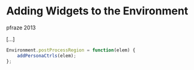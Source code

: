 Adding Widgets to the Environment
=================================

pfraze 2013

[...]

```javascript
Environment.postProcessRegion = function(elem) {
	addPersonaCtrls(elem);
};
```
